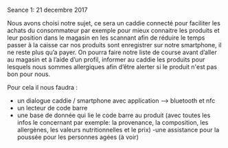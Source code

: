 Seance 1: 21 decembre 2017

Nous avons choisi notre sujet, ce sera un caddie connecté pour faciliter les achats du consommateur par exemple pour mieux connaitre les  produits et leur position dans le magasin en les scannant afin de réduire le temps passer à la caisse car nos produits sont enregistrer sur notre smartphone, il ne reste plus qu’a payer.
On pourra faire notre liste de course avant d’aller au magasin et à l’aide d’un profil, informer au caddie les produits pour lesquels nous sommes allergiques afin d’être alerter si le produit n'est pas bon pour nous.

Pour cela il nous faudra :

- un dialogue caddie / smartphone avec application —> bluetooth et nfc
- un lecteur de code barre
- une base de donnée qui lie le code barre au produit (avec toutes les infos le concernant par exemple: la provenance, la composition, les allergènes, les valeurs nutritionnelles et le prix)
-une assistance pour la poussée pour les personnes agées (à voir)
